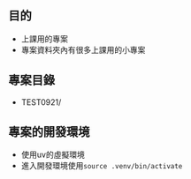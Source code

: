 ## 目的
- 上課用的專案
- 專案資料夾內有很多上課用的小專案

## 專案目錄
- TEST0921/

## 專案的開發環境
- 使用uv的虛擬環境
- 進入開發環境使用`source .venv/bin/activate`